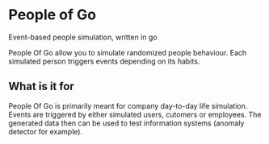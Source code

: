 # People of Go
Event-based people simulation, written in go


People Of Go allow you to simulate randomized people behaviour. Each simulated person triggers events depending on its habits.

## What is it for

People Of Go is primarily meant for company day-to-day life simulation. Events are triggered by either simulated users, cutomers or employees.
The generated data then can be used to test information systems (anomaly detector for example).
